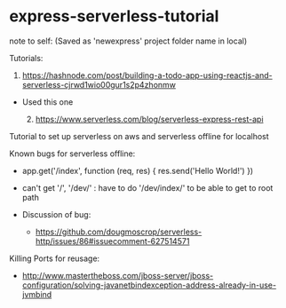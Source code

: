 
# express-serverless-tutorial

note to self: (Saved as 'newexpress' project folder name in local)

Tutorials:

  1. https://hashnode.com/post/building-a-todo-app-using-reactjs-and-serverless-cjrwd1wio00gur1s2p4zhonmw

  - Used this one
  
    2. https://www.serverless.com/blog/serverless-express-rest-api
    

Tutorial to set up serverless on aws and serverless offline for localhost 

Known bugs for serverless offline:
  - app.get('/index', function (req, res) {
      res.send('Hello World!')
    })
   - can't get '/', '/dev/' : have to do '/dev/index/' to be able to get to root path
   
   - Discussion of bug:
      - https://github.com/dougmoscrop/serverless-http/issues/86#issuecomment-627514571


Killing Ports for reusage:
- http://www.mastertheboss.com/jboss-server/jboss-configuration/solving-javanetbindexception-address-already-in-use-jvmbind
